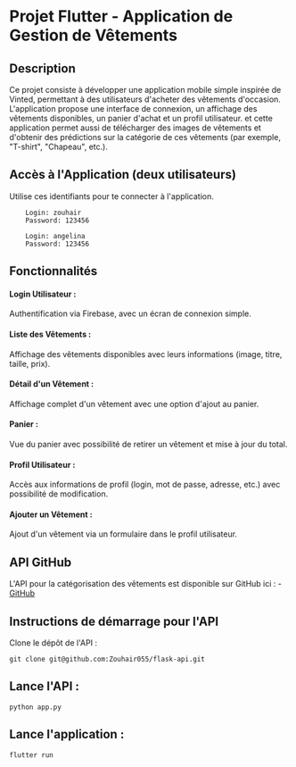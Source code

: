 # Projet Flutter - Application de Gestion de Vêtements
## Description

Ce projet consiste à développer une application mobile simple inspirée de Vinted, permettant à des utilisateurs d'acheter des vêtements d'occasion. L'application propose une interface de connexion, un affichage des vêtements disponibles, un panier d'achat et un profil utilisateur.
et cette application  permet aussi de télécharger des images de vêtements et d'obtenir des prédictions sur la catégorie de ces vêtements (par exemple, "T-shirt", "Chapeau", etc.).

## Accès à l'Application (deux utilisateurs)
Utilise ces identifiants pour te connecter à l'application.

        Login: zouhair
        Password: 123456

        Login: angelina
        Password: 123456

## Fonctionnalités
#### Login Utilisateur : 
Authentification via Firebase, avec un écran de connexion simple.
#### Liste des Vêtements : 
Affichage des vêtements disponibles avec leurs informations (image, titre, taille, prix).
#### Détail d'un Vêtement : 
Affichage complet d'un vêtement avec une option d'ajout au panier.
#### Panier : 
Vue du panier avec possibilité de retirer un vêtement et mise à jour du total.
#### Profil Utilisateur : 
Accès aux informations de profil (login, mot de passe, adresse, etc.) avec possibilité de modification.
#### Ajouter un Vêtement : 
Ajout d'un vêtement via un formulaire dans le profil utilisateur.

## API GitHub
L'API pour la catégorisation des vêtements est disponible sur GitHub ici : 
    - [GitHub](https://github.com/Zouhair055/flask-api)

## Instructions de démarrage pour l'API
Clone le dépôt de l'API :

`git clone git@github.com:Zouhair055/flask-api.git`

## Lance l'API :

`python app.py`

## Lance l'application :

`flutter run`